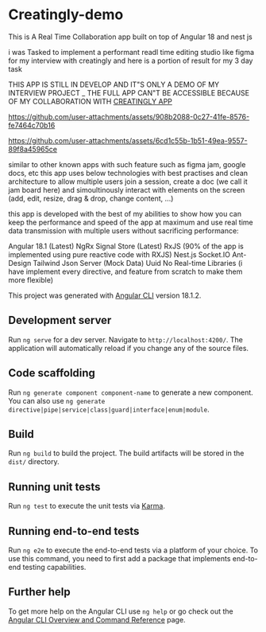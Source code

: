 # Creatingly-demo

This is A Real Time Collaboration app built on top of Angular 18 and nest js

i was Tasked to implement a performant readl time editing studio like figma
for my interview with creatingly and here is a portion of result for my 3 day task

THIS APP IS STILL IN DEVELOP AND IT"S ONLY A DEMO OF MY INTERVIEW PROJECT _ THE FULL APP CAN"T BE ACCESSIBLE BECAUSE OF MY COLLABORATION WITH [CREATINGLY APP](https://creatingly.com/)

https://github.com/user-attachments/assets/908b2088-0c27-41fe-8576-fe7464c70b16


https://github.com/user-attachments/assets/6cd1c55b-1b51-49ea-9557-89f8a45965ce



similar to other known apps with such feature such as figma jam, google docs, etc this app uses below technologies with best practises and
clean architecture to allow multiple users join a session, create a doc (we call it jam board here) and simoultinously interact with elements on the screen (add, edit, resize, drag & drop, change content, ...)

this app is developed with the best of my abilities to show how you can keep the performance and speed of the app at maximum and use real time data transmission with multiple users without sacrificing
performance:

Angular 18.1 (Latest)
NgRx Signal Store (Latest)
RxJS (90% of the app is implemented using pure reactive code with RXJS)
Nest.js
Socket.IO
Ant-Design
Tailwind
Json Server (Mock Data)
Uuid
No Real-time Libraries (i have implement every directive, and feature from scratch to make them more flexible)

This project was generated with [Angular CLI](https://github.com/angular/angular-cli) version 18.1.2.

## Development server

Run `ng serve` for a dev server. Navigate to `http://localhost:4200/`. The application will automatically reload if you change any of the source files.

## Code scaffolding

Run `ng generate component component-name` to generate a new component. You can also use `ng generate directive|pipe|service|class|guard|interface|enum|module`.

## Build

Run `ng build` to build the project. The build artifacts will be stored in the `dist/` directory.

## Running unit tests

Run `ng test` to execute the unit tests via [Karma](https://karma-runner.github.io).

## Running end-to-end tests

Run `ng e2e` to execute the end-to-end tests via a platform of your choice. To use this command, you need to first add a package that implements end-to-end testing capabilities.

## Further help

To get more help on the Angular CLI use `ng help` or go check out the [Angular CLI Overview and Command Reference](https://angular.dev/tools/cli) page.
